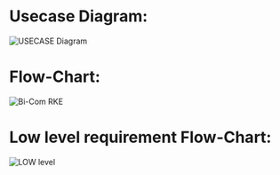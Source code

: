 # Usecase Diagram:

![USECASE Diagram](https://user-images.githubusercontent.com/98537406/157771331-1a69cd5c-8487-4d22-956c-b03c8c0c230b.png)

# Flow-Chart:

![Bi-Com RKE](https://user-images.githubusercontent.com/98537406/157771435-47058d36-c041-4578-a971-ef67769e1d9e.png)

# Low level requirement Flow-Chart:

![LOW level](https://user-images.githubusercontent.com/98537406/157771254-b04bc6ac-1088-478c-b13c-d607612eece5.png)
